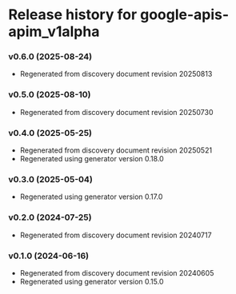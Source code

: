 # Release history for google-apis-apim_v1alpha

### v0.6.0 (2025-08-24)

* Regenerated from discovery document revision 20250813

### v0.5.0 (2025-08-10)

* Regenerated from discovery document revision 20250730

### v0.4.0 (2025-05-25)

* Regenerated from discovery document revision 20250521
* Regenerated using generator version 0.18.0

### v0.3.0 (2025-05-04)

* Regenerated using generator version 0.17.0

### v0.2.0 (2024-07-25)

* Regenerated from discovery document revision 20240717

### v0.1.0 (2024-06-16)

* Regenerated from discovery document revision 20240605
* Regenerated using generator version 0.15.0


